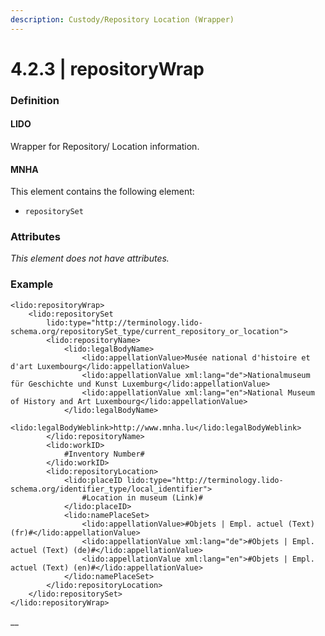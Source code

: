 ```yaml
---
description: Custody/Repository Location (Wrapper)
---
```


# 4.2.3 \| repositoryWrap

### Definition

#### LIDO

Wrapper for Repository/ Location information.

#### MNHA

This element contains the following element:

* `repositorySet`

### Attributes

_This element does not have attributes._

### Example

```markup
<lido:repositoryWrap>
    <lido:repositorySet
        lido:type="http://terminology.lido-schema.org/repositorySet_type/current_repository_or_location">
        <lido:repositoryName>
            <lido:legalBodyName>
                <lido:appellationValue>Musée national d'histoire et d'art Luxembourg</lido:appellationValue>
                <lido:appellationValue xml:lang="de">Nationalmuseum für Geschichte und Kunst Luxemburg</lido:appellationValue>
                <lido:appellationValue xml:lang="en">National Museum of History and Art Luxembourg</lido:appellationValue>
            </lido:legalBodyName>
            <lido:legalBodyWeblink>http://www.mnha.lu</lido:legalBodyWeblink>
        </lido:repositoryName>
        <lido:workID>
            #Inventory Number#
        </lido:workID>
        <lido:repositoryLocation>
            <lido:placeID lido:type="http://terminology.lido-schema.org/identifier_type/local_identifier">
                #Location in museum (Link)#
            </lido:placeID>
            <lido:namePlaceSet>
                <lido:appellationValue>#Objets | Empl. actuel (Text) (fr)#</lido:appellationValue>
                <lido:appellationValue xml:lang="de">#Objets | Empl. actuel (Text) (de)#</lido:appellationValue>
                <lido:appellationValue xml:lang="en">#Objets | Empl. actuel (Text) (en)#</lido:appellationValue>
            </lido:namePlaceSet>
        </lido:repositoryLocation>
    </lido:repositorySet>
</lido:repositoryWrap>
```

\_\_

